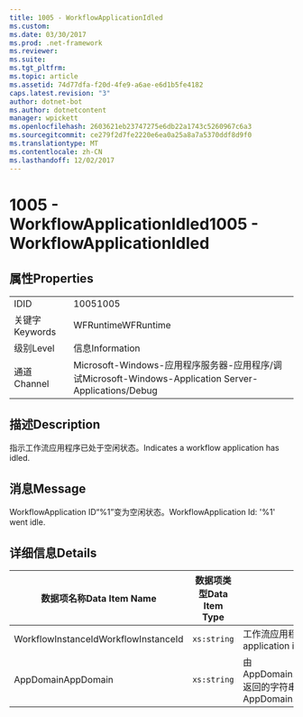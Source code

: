 ```yaml
---
title: 1005 - WorkflowApplicationIdled
ms.custom: 
ms.date: 03/30/2017
ms.prod: .net-framework
ms.reviewer: 
ms.suite: 
ms.tgt_pltfrm: 
ms.topic: article
ms.assetid: 74d77dfa-f20d-4fe9-a6ae-e6d1b5fe4182
caps.latest.revision: "3"
author: dotnet-bot
ms.author: dotnetcontent
manager: wpickett
ms.openlocfilehash: 2603621eb23747275e6db22a1743c5260967c6a3
ms.sourcegitcommit: ce279f2d7fe2220e6ea0a25a8a7a5370ddf8d9f0
ms.translationtype: MT
ms.contentlocale: zh-CN
ms.lasthandoff: 12/02/2017
---
```

# <a name="1005---workflowapplicationidled"></a><span data-ttu-id="801b0-102">1005 - WorkflowApplicationIdled</span><span class="sxs-lookup"><span data-stu-id="801b0-102">1005 - WorkflowApplicationIdled</span></span>
## <a name="properties"></a><span data-ttu-id="801b0-103">属性</span><span class="sxs-lookup"><span data-stu-id="801b0-103">Properties</span></span>  
  
|||  
|-|-|  
|<span data-ttu-id="801b0-104">ID</span><span class="sxs-lookup"><span data-stu-id="801b0-104">ID</span></span>|<span data-ttu-id="801b0-105">1005</span><span class="sxs-lookup"><span data-stu-id="801b0-105">1005</span></span>|  
|<span data-ttu-id="801b0-106">关键字</span><span class="sxs-lookup"><span data-stu-id="801b0-106">Keywords</span></span>|<span data-ttu-id="801b0-107">WFRuntime</span><span class="sxs-lookup"><span data-stu-id="801b0-107">WFRuntime</span></span>|  
|<span data-ttu-id="801b0-108">级别</span><span class="sxs-lookup"><span data-stu-id="801b0-108">Level</span></span>|<span data-ttu-id="801b0-109">信息</span><span class="sxs-lookup"><span data-stu-id="801b0-109">Information</span></span>|  
|<span data-ttu-id="801b0-110">通道</span><span class="sxs-lookup"><span data-stu-id="801b0-110">Channel</span></span>|<span data-ttu-id="801b0-111">Microsoft-Windows-应用程序服务器-应用程序/调试</span><span class="sxs-lookup"><span data-stu-id="801b0-111">Microsoft-Windows-Application Server-Applications/Debug</span></span>|  
  
## <a name="description"></a><span data-ttu-id="801b0-112">描述</span><span class="sxs-lookup"><span data-stu-id="801b0-112">Description</span></span>  
 <span data-ttu-id="801b0-113">指示工作流应用程序已处于空闲状态。</span><span class="sxs-lookup"><span data-stu-id="801b0-113">Indicates a workflow application has idled.</span></span>  
  
## <a name="message"></a><span data-ttu-id="801b0-114">消息</span><span class="sxs-lookup"><span data-stu-id="801b0-114">Message</span></span>  
 <span data-ttu-id="801b0-115">WorkflowApplication ID“%1”变为空闲状态。</span><span class="sxs-lookup"><span data-stu-id="801b0-115">WorkflowApplication Id: '%1' went idle.</span></span>  
  
## <a name="details"></a><span data-ttu-id="801b0-116">详细信息</span><span class="sxs-lookup"><span data-stu-id="801b0-116">Details</span></span>  
  
|<span data-ttu-id="801b0-117">数据项名称</span><span class="sxs-lookup"><span data-stu-id="801b0-117">Data Item Name</span></span>|<span data-ttu-id="801b0-118">数据项类型</span><span class="sxs-lookup"><span data-stu-id="801b0-118">Data Item Type</span></span>|<span data-ttu-id="801b0-119">描述</span><span class="sxs-lookup"><span data-stu-id="801b0-119">Description</span></span>|  
|--------------------|--------------------|-----------------|  
|<span data-ttu-id="801b0-120">WorkflowInstanceId</span><span class="sxs-lookup"><span data-stu-id="801b0-120">WorkflowInstanceId</span></span>|`xs:string`|<span data-ttu-id="801b0-121">工作流应用程序 ID</span><span class="sxs-lookup"><span data-stu-id="801b0-121">The workflow application id</span></span>|  
|<span data-ttu-id="801b0-122">AppDomain</span><span class="sxs-lookup"><span data-stu-id="801b0-122">AppDomain</span></span>|`xs:string`|<span data-ttu-id="801b0-123">由 AppDomain.CurrentDomain.FriendlyName 返回的字符串。</span><span class="sxs-lookup"><span data-stu-id="801b0-123">The string returned by AppDomain.CurrentDomain.FriendlyName.</span></span>|
